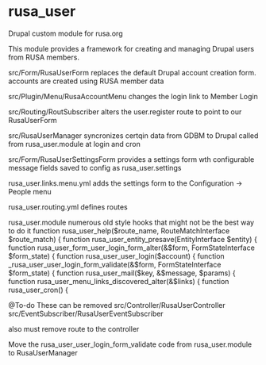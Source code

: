 # rusa_user
Drupal custom module for rusa.org

This module provides a framework for creating and managing Drupal users from RUSA members.

src/Form/RusaUserForm
    replaces the default Drupal account creation form.
    accounts are created using RUSA member data
    
src/Plugin/Menu/RusaAccountMenu
    changes the login link to Member Login
    
src/Routing/RoutSubscriber
    alters the user.register route to point to our RusaUserForm
    
src/RusaUserManager
    syncronizes certqin data from GDBM to Drupal
    called from rusa_user.module at login and cron
    
src/Form/RusaUserSettingsForm
    provides a settings form wth configurable message fields
    saved to config as rusa_user.settings

rusa_user.links.menu.yml
    adds the settings form to the Configuration -> People menu
    
rusa_user.routing.yml
    defines routes

rusa_user.module
    numerous old style hooks that might not be the best way to do it
        function rusa_user_help($route_name, RouteMatchInterface $route_match) {
        function rusa_user_entity_presave(EntityInterface $entity) {
        function rusa_user_form_user_login_form_alter(&$form, FormStateInterface $form_state) {
        function rusa_user_user_login($account) {
        function _rusa_user_user_login_form_validate(&$form, FormStateInterface $form_state) {
        function rusa_user_mail($key, &$message, $params) {
        function rusa_user_menu_links_discovered_alter(&$links) {
        function rusa_user_cron() {
    
    
    
@To-do
These can be removed
src/Controller/RusaUserController
src/EventSubscriber/RusaUserEventSubscriber

also must remove route to the controller

Move the rusa_user_user_login_form_validate code from rusa_user.module to RusaUserManager
